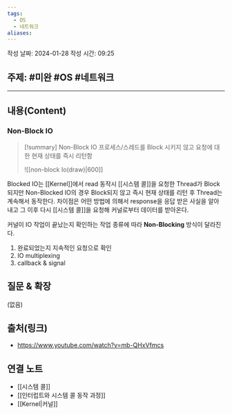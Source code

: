 ```yaml
---
tags:
  - OS
  - 네트워크
aliases:
---
```

작성 날짜: 2024-01-28
작성 시간: 09:25

## 주제: #미완 #OS #네트워크 

----
## 내용(Content)
### Non-Block IO
>[!summary] Non-Block IO
>프로세스/스레드를 Block 시키지 않고 요청에 대한 현재 상태를 즉시 리턴함
>
>![[non-block Io(draw)|600]]

Blocked IO는 [[Kernel]]에서 read 동작시 [[시스템 콜]]을 요청한 Thread가 Block되지만 Non-Blocked IO의 경우 Block되지 않고 즉시 현재 상태를 리턴 후 Thread는 계속해서 동작한다. 차이점은 어떤 방법에 의해서 response을 응답 받은 사실을 알아내고 그 이후 다시 [[시스템 콜]]을 요청해 커널로부터 데이터를 받아온다.

커널이 IO 작업이 끝났는지 확인하는 작업 종류에 따라 **Non-Blocking** 방식이 달라진다.

1. 완료되었는지 지속적인 요청으로 확인
2. IO multiplexing
3. callback & signal

## 질문 & 확장

(없음)

## 출처(링크)
- https://www.youtube.com/watch?v=mb-QHxVfmcs
## 연결 노트
- [[시스템 콜]]
- [[인터럽트와 시스템 콜 동작 과정]]
- [[Kernel|커널]]








